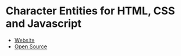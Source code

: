 # Character Entities for HTML, CSS and Javascript

- [Website](https://brajeshwar.github.io/entities/)
- [Open Source](https://github.com/brajeshwar/entities/)
